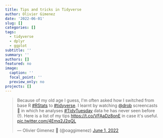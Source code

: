 ```yaml
---
title: Tips and tricks in Tidyverse
author: Olivier Gimenez
date: '2022-06-01'
slug: []
categories: []
tags:
  - tidyverse
  - dplyr
  - ggplot
subtitle: ''
summary: ''
authors: []
featured: no
image:
  caption: ''
  focal_point: ''
  preview_only: no
projects: []
---
```



<blockquote class="twitter-tweet"><p lang="en" dir="ltr">Because of my old age I guess, I&#39;m often asked how I switched from base R <a href="https://twitter.com/hashtag/RStats?src=hash&amp;ref_src=twsrc%5Etfw">#RStats</a> to <a href="https://twitter.com/hashtag/tidyverse?src=hash&amp;ref_src=twsrc%5Etfw">#tidyverse</a>. I learnt by watching <a href="https://twitter.com/drob?ref_src=twsrc%5Etfw">@drob</a> screencasts 🎥 in which he analyses <a href="https://twitter.com/hashtag/TidyTuesday?src=hash&amp;ref_src=twsrc%5Etfw">#TidyTuesday</a> data he has never seen before (!). Here is a list of my tips <a href="https://t.co/VFAaDz8onE">https://t.co/VFAaDz8onE</a> in case it&#39;s useful. <a href="https://t.co/4Emq2J2qQL">pic.twitter.com/4Emq2J2qQL</a></p>&mdash; Olivier Gimenez 🖖 (@oaggimenez) <a href="https://twitter.com/oaggimenez/status/1531989180720599046?ref_src=twsrc%5Etfw">June 1, 2022</a></blockquote> <script async src="https://platform.twitter.com/widgets.js" charset="utf-8"></script> 

